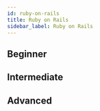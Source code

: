 ```yaml
---
id: ruby-on-rails
title: Ruby on Rails
sidebar_label: Ruby on Rails
---
```


## Beginner

## Intermediate

## Advanced
